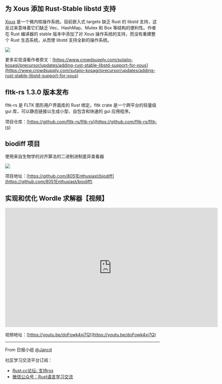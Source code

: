 

## 为 Xous 添加 Rust-Stable libstd 支持

[Xous](https://github.com/betrusted-io/xous-core) 是一个微内核操作系统。目前嵌入式 targets 缺乏 Rust 的 libstd 支持，这反过来意味着它们缺乏 Vec、HashMap、Mutex 和 Box 等结构的便利性。作者在 Rust 编译器的 stable 版本中添加了对 Xous 操作系统的支持，而没有重建整个 Rust 生态系统，从而使 libstd 支持全新的操作系统。

![](https://www.crowdsupply.com/img/c83d/rust-compiling_png_md-xl.jpg)

更多实现请看作者原文：[https://www.crowdsupply.com/sutajio-kosagi/precursor/updates/adding-rust-stable-libstd-support-for-xous](https://www.crowdsupply.com/sutajio-kosagi/precursor/updates/adding-rust-stable-libstd-support-for-xous)

## fltk-rs 1.3.0 版本发布

fltk-rs 是 FLTK 图形用户界面库的 Rust 绑定。fltk crate 是一个跨平台的轻量级 gui 库，可以静态链接以生成小型、自包含和快速的 gui 应用程序。

项目仓库：[https://github.com/fltk-rs/fltk-rs](https://github.com/fltk-rs/fltk-rs)

## biodiff 项目

使用来自生物学的对齐算法的二进制进制差异查看器

![](https://user-images.githubusercontent.com/54916925/123559715-fda1aa80-d79d-11eb-8bcd-90316e388e48.png)

项目地址：[https://github.com/8051Enthusiast/biodiff](https://github.com/8051Enthusiast/biodiff)

## 实现和优化 Wordle 求解器【视频】

<iframe width="692" height="389" src="https://www.youtube.com/embed/doFowk4xj7Q" title="YouTube video player" frameborder="0" allow="accelerometer; autoplay; clipboard-write; encrypted-media; gyroscope; picture-in-picture" allowfullscreen></iframe>

视频地址：[https://youtu.be/doFowk4xj7Q](https://youtu.be/doFowk4xj7Q)

---

From 日报小组 [@Jancd](https://github.com/Jancd)

社区学习交流平台订阅：
- [Rust.cc论坛: 支持rss](https://rust.cc)
- [微信公众号：Rust语言学习交流](https://rust.cc/article?id=ed7c9379-d681-47cb-9532-0db97d883f62)
